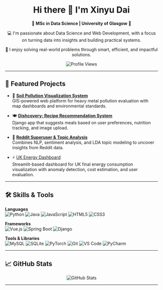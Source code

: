 <h1 align="center">Hi there 👋 I'm Xinyu Dai</h1>

<p align="center">
🌟 <strong>MSc in Data Science | University of Glasgow</strong> 🌟  
</p>

<p align="center">
💻 I'm passionate about Data Science and Web Development, with a focus on turning data into insights and building practical systems.  
<p align="center">
🚀 I enjoy solving real-world problems through smart, efficient, and impactful solutions.
</p>

<p align="center">
<img src="https://komarev.com/ghpvc/?username=LesleyD808&label=Profile%20views&color=0e75b6&style=flat" alt="Profile Views" />
</p>

---

## 📌 Featured Projects

- 🔬 [**Soil Pollution Visualization System**](https://github.com/LesleyD808/soil-pollution-visualization)  
  GIS-powered web platform for heavy metal pollution evaluation with map dashboards and environmental standards.

- 🍽️ [**Dishcovery: Recipe Recommendation System**](https://github.com/LesleyD808/recipe-recommendation-system)  
  Django app that suggests meals based on user preferences, nutrition tracking, and image upload.

- 🧠 [**Reddit Superuser & Topic Analysis**](https://github.com/LesleyD808/reddit-analysis)  
  Combines NLP, sentiment analysis, and LDA topic modeling to uncover insights from Reddit data.

- ⚡ [UK Energy Dashboard](https://github.com/LesleyD808/uk-energy-dashboard)  
  Streamlit-based dashboard for UK final energy consumption visualization with anomaly detection, cost estimation, and user evaluation.  

---

## 🛠️ Skills & Tools

**Languages**  
![Python](https://img.shields.io/badge/Python-3776AB?style=flat&logo=python&logoColor=white)
![Java](https://img.shields.io/badge/Java-007396?style=flat&logo=java&logoColor=white)
![JavaScript](https://img.shields.io/badge/JavaScript-F7DF1E?style=flat&logo=javascript&logoColor=black)
![HTML5](https://img.shields.io/badge/HTML-E34F26?style=flat&logo=html5&logoColor=white)
![CSS3](https://img.shields.io/badge/CSS-1572B6?style=flat&logo=css3&logoColor=white)

**Frameworks**  
![Vue.js](https://img.shields.io/badge/Vue.js-4FC08D?style=flat&logo=vuedotjs&logoColor=white)
![Spring Boot](https://img.shields.io/badge/Spring_Boot-6DB33F?style=flat&logo=springboot&logoColor=white)
![Django](https://img.shields.io/badge/Django-092E20?style=flat&logo=django&logoColor=white)

**Tools & Libraries**  
![MySQL](https://img.shields.io/badge/MySQL-4479A1?style=flat&logo=mysql&logoColor=white)
![SQLite](https://img.shields.io/badge/SQLite-003B57?style=flat&logo=sqlite&logoColor=white)
![PyTorch](https://img.shields.io/badge/PyTorch-EE4C2C?style=flat&logo=pytorch&logoColor=white)
![Git](https://img.shields.io/badge/Git-F05032?style=flat&logo=git&logoColor=white)
![VS Code](https://img.shields.io/badge/VS_Code-007ACC?style=flat&logo=visualstudiocode&logoColor=white)
![PyCharm](https://img.shields.io/badge/PyCharm-000000?style=flat&logo=pycharm&logoColor=white)

---

## 📈 GitHub Stats

<p align="center">
  <img src="https://github-readme-stats.vercel.app/api?username=LesleyD808&show_icons=true&theme=default" alt="GitHub Stats" />
  <br/>
</p>

---
